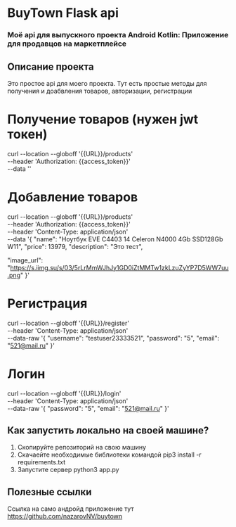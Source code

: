 # BuyTown Flask api

### Моё api для выпускного проекта Android Kotlin: Приложение для продавцов на маркетплейсе

## Описание проекта
Это простое api для моего проекта. Тут есть простые методы для получения и доабвления товаров, авторизации, регистрации
# Получение товаров (нужен jwt токен)
curl --location --globoff '{{URL}}/products' \
--header 'Authorization: {{access_token}}' \
--data ''
# Добавление товаров
curl --location --globoff '{{URL}}/products' \
--header 'Authorization: {{access_token}}' \
--header 'Content-Type: application/json' \
--data '{
  "name": "Ноутбук EVE C4403 14 Celeron N4000 4Gb SSD128Gb W11",
  "price": 13979,
  "description": "Это тест",

  "image_url": "https://s.iimg.su/s/03/5rLrMmWJhJy1GD0iZtMMTw1zkLzuZyYP7D5WW7uu.png"
}'
# Регистрация
curl --location --globoff '{{URL}}/register' \
--header 'Content-Type: application/json' \
--data-raw '{
    "username": "testuser23333521",
    "password": "5",
    "email": "521@mail.ru"
}'
# Логин
curl --location --globoff '{{URL}}/login' \
--header 'Content-Type: application/json' \
--data-raw '{
    "password": "5",
    "email": "521@mail.ru"
}'

## Как запустить локально на своей машине?
1. Скопируйте репозиторий на свою машину
2. Скачаейте необходимые библиотеки командой pip3 install -r requirements.txt
3. Запустите сервер python3 app.py

## Полезные ссылки
Ссылка на само андройд приложение тут https://github.com/nazarovNV/buytown

